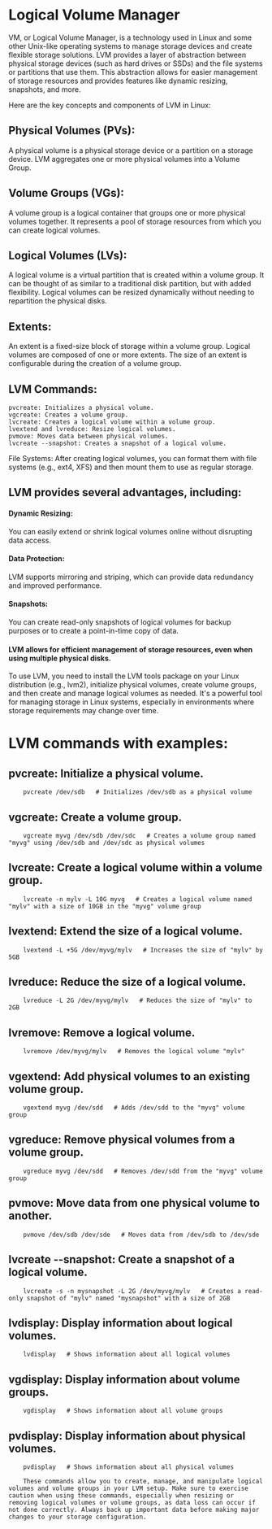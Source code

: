 # Logical Volume Manager

VM, or Logical Volume Manager, is a technology used in Linux and some other Unix-like operating systems to manage storage devices and create flexible storage solutions. LVM provides a layer of abstraction between physical storage devices (such as hard drives or SSDs) and the file systems or partitions that use them. This abstraction allows for easier management of storage resources and provides features like dynamic resizing, snapshots, and more.

Here are the key concepts and components of LVM in Linux:

## Physical Volumes (PVs): 
A physical volume is a physical storage device or a partition on a storage device. LVM aggregates one or more physical volumes into a Volume Group.

## Volume Groups (VGs): 
A volume group is a logical container that groups one or more physical volumes together. It represents a pool of storage resources from which you can create logical volumes.

## Logical Volumes (LVs): 
A logical volume is a virtual partition that is created within a volume group. It can be thought of as similar to a traditional disk partition, but with added flexibility. Logical volumes can be resized dynamically without needing to repartition the physical disks.

## Extents: 
An extent is a fixed-size block of storage within a volume group. Logical volumes are composed of one or more extents. The size of an extent is configurable during the creation of a volume group.

## LVM Commands:

	pvcreate: Initializes a physical volume.
	vgcreate: Creates a volume group.
	lvcreate: Creates a logical volume within a volume group.
	lvextend and lvreduce: Resize logical volumes.
	pvmove: Moves data between physical volumes.
	lvcreate --snapshot: Creates a snapshot of a logical volume.
	
File Systems: After creating logical volumes, you can format them with file systems (e.g., ext4, XFS) and then mount them to use as regular storage.

## LVM provides several advantages, including:

####	Dynamic Resizing: 
You can easily extend or shrink logical volumes online without disrupting data access.
####	Data Protection: 
LVM supports mirroring and striping, which can provide data redundancy and improved performance.
####	Snapshots: 
You can create read-only snapshots of logical volumes for backup purposes or to create a point-in-time copy of data.
####	LVM allows for efficient management of storage resources, even when using multiple physical disks.

To use LVM, you need to install the LVM tools package on your Linux distribution (e.g., lvm2), initialize physical volumes, create volume groups, and then create and manage logical volumes as needed. It's a powerful tool for managing storage in Linux systems, especially in environments where storage requirements may change over time.

#		LVM commands with examples:

##		pvcreate: Initialize a physical volume.
		pvcreate /dev/sdb   # Initializes /dev/sdb as a physical volume

##		vgcreate: Create a volume group.
		vgcreate myvg /dev/sdb /dev/sdc   # Creates a volume group named "myvg" using /dev/sdb and /dev/sdc as physical volumes

##		lvcreate: Create a logical volume within a volume group.
		lvcreate -n mylv -L 10G myvg   # Creates a logical volume named "mylv" with a size of 10GB in the "myvg" volume group

##		lvextend: Extend the size of a logical volume.
		lvextend -L +5G /dev/myvg/mylv   # Increases the size of "mylv" by 5GB

##		lvreduce: Reduce the size of a logical volume.
		lvreduce -L 2G /dev/myvg/mylv   # Reduces the size of "mylv" to 2GB

##		lvremove: Remove a logical volume.
		lvremove /dev/myvg/mylv   # Removes the logical volume "mylv"

##		vgextend: Add physical volumes to an existing volume group.
		vgextend myvg /dev/sdd   # Adds /dev/sdd to the "myvg" volume group

##		vgreduce: Remove physical volumes from a volume group.
		vgreduce myvg /dev/sdd   # Removes /dev/sdd from the "myvg" volume group

##		pvmove: Move data from one physical volume to another.
		pvmove /dev/sdb /dev/sde   # Moves data from /dev/sdb to /dev/sde

##		lvcreate --snapshot: Create a snapshot of a logical volume.
		lvcreate -s -n mysnapshot -L 2G /dev/myvg/mylv   # Creates a read-only snapshot of "mylv" named "mysnapshot" with a size of 2GB

##		lvdisplay: Display information about logical volumes.
		lvdisplay   # Shows information about all logical volumes

##		vgdisplay: Display information about volume groups.
		vgdisplay   # Shows information about all volume groups

##		pvdisplay: Display information about physical volumes.
		pvdisplay   # Shows information about all physical volumes

		These commands allow you to create, manage, and manipulate logical volumes and volume groups in your LVM setup. Make sure to exercise caution when using these commands, especially when resizing or removing logical volumes or volume groups, as data loss can occur if not done correctly. Always back up important data before making major changes to your storage configuration.